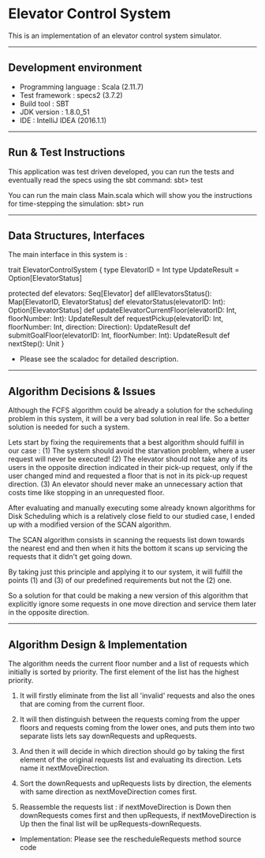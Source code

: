 # Elevator Control System
This is an implementation of an elevator control system simulator.

-----------------------
Development environment
-----------------------
- Programming language : Scala (2.11.7)
- Test framework       : specs2 (3.7.2)
- Build tool           : SBT
- JDK version          : 1.8.0_51
- IDE                  : IntelliJ IDEA (2016.1.1)

-----------------------
Run & Test Instructions
-----------------------
This application was test driven developed, you can run the tests
and eventually read the specs using the sbt command:
sbt> test

You can run the main class Main.scala which will show you
the instructions for time-stepping the simulation:
sbt> run

---------------------------
Data Structures, Interfaces
---------------------------
The main interface in this system is :

trait ElevatorControlSystem {
  type ElevatorID = Int
  type UpdateResult = Option[ElevatorStatus]

  protected def elevators: Seq[Elevator]
  def allElevatorsStatus(): Map[ElevatorID, ElevatorStatus]
  def elevatorStatus(elevatorID: Int): Option[ElevatorStatus]
  def updateElevatorCurrentFloor(elevatorID: Int, floorNumber: Int): UpdateResult
  def requestPickup(elevatorID: Int, floorNumber: Int, direction: Direction): UpdateResult
  def submitGoalFloor(elevatorID: Int, floorNumber: Int): UpdateResult
  def nextStep(): Unit
}

* Please see the scaladoc for detailed description.

----------------------------
Algorithm Decisions & Issues
----------------------------
Although the FCFS algorithm could be already a solution for the scheduling
problem in this system, it will be a very bad solution in real life.
So a better solution is needed for such a system.

Lets start by fixing the requirements that a best algorithm should fulfill in our case :
(1) The system should avoid the starvation problem, where a user request will never be executed!
(2) The elevator should not take any of its users in the opposite direction indicated in their pick-up request,
   only if the user changed mind and requested a floor that is not in its pick-up request direction.
(3) An elevator should never make an unnecessary action that costs time like stopping in an unrequested floor.

After evaluating and manually executing some already known algorithms for Disk Scheduling
which is a relatively close field to our studied case, I ended up with a modified version
of the SCAN algorithm.

The SCAN algorithm consists in scanning the requests list down towards the nearest end
and then when it hits the bottom it scans up servicing the requests that it didn't get going down.

By taking just this principle and applying it to our system, it will fulfill the points (1) and (3)
of our predefined requirements but not the (2) one.

So a solution for that could be making a new version of this algorithm that explicitly ignore some
requests in one move direction and service them later in the opposite direction.

---------------------------------
Algorithm Design & Implementation
---------------------------------
The algorithm needs the current floor number and a list of requests which
initially is sorted by priority. The first element of the list has the highest priority.

1) It will firstly eliminate from the list all 'invalid' requests and also the ones
that are coming from the current floor.

2) It will then distinguish between the requests coming from the upper floors
and requests coming from the lower ones, and puts them into two separate
lists lets say downRequests and upRequests.

3) And then it will decide in which direction should go by taking the first
element of the original requests list and evaluating its direction. Lets name
it nextMoveDirection.

4) Sort the downRequests and upRequests lists by direction, the elements with
same direction as nextMoveDirection comes first.

5) Reassemble the requests list : if nextMoveDirection is Down then downRequests comes first
and then upRequests, if nextMoveDirection is Up then the final list will be upRequests-downRequests.

* Implementation: Please see the rescheduleRequests method source code
